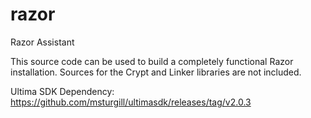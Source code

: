razor
=====

Razor Assistant

This source code can be used to build a completely functional Razor installation. Sources for the Crypt and Linker libraries are not included.

Ultima SDK Dependency: https://github.com/msturgill/ultimasdk/releases/tag/v2.0.3
